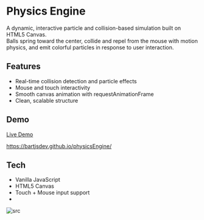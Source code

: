 # Physics Engine

A dynamic, interactive particle and collision-based simulation built on HTML5 Canvas.  
Balls spring toward the center, collide and repel from the mouse with motion physics, and emit colorful particles in response to user interaction.

## Features
- Real-time collision detection and particle effects
- Mouse and touch interactivity
- Smooth canvas animation with requestAnimationFrame
- Clean, scalable structure

## Demo
[Live Demo](#) 

https://bartjsdev.github.io/physicsEngine/

## Tech
- Vanilla JavaScript
- HTML5 Canvas
- Touch + Mouse input support
- 
![src](https://github.com/user-attachments/assets/cc7ed2fa-4669-4de5-bf22-127f3a87561d)

